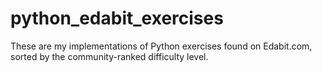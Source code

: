 # python_edabit_exercises
These are my implementations of Python exercises found on Edabit.com, sorted by the community-ranked difficulty level.

